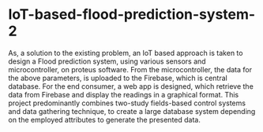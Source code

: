 # IoT-based-flood-prediction-system-2
As, a solution to the existing problem, an IoT based approach is taken to design a Flood prediction system, using various sensors and microcontroller, on proteus software. From the microcontroller, the data for the above parameters, is uploaded to the Firebase, which is central database. For the end consumer, a web app is designed, which retrieve the data from Firebase and display the readings in a graphical format.
This project predominantly combines two-study fields-based control systems and data gathering technique, to create a large database system depending on the employed attributes to generate the presented data.
